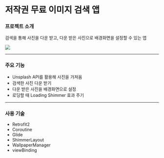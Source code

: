# 저작권 무료 이미지 검색 앱

### 프로젝트 소개
검색을 통해 사진을 다운 받고, 다운 받은 사진으로 배경화면을 설정할 수 있는 앱

![](https://velog.velcdn.com/images/jieun0915/post/b78b51fa-238d-4cf6-9785-534bc75303e4/image.jpeg)

---

### 주요 기능
- Unsplash API를 활용해 사진을 가져옴
- 검색한 사진 다운 받기
- 다운 받은 사진을 배경화면으로 설정
- 로딩할 때 Loading Shimmer 효과 주기

--- 

### 사용 기술
- Retrofit2
- Coroutine
- Glide
- ShimmerLayout
- WallpaperManager
- viewBinding
